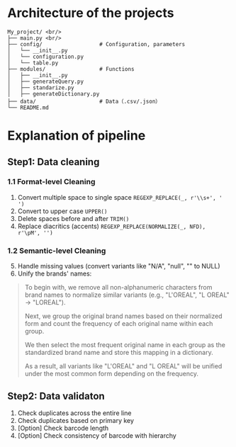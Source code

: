 # Architecture of the projects

```
My_project/ <br/>
├── main.py <br/>                 
├── config/                  # Configuration, parameters
│   └── __init__.py       
│   └── configuration.py
│   └── table.py       
├── modules/                 # Functions
│   ├── __init__.py         
│   ├── generateQuery.py        
│   ├── standarize.py
│   ├── generateDictionary.py             
├── data/                    # Data（.csv/.json）
└── README.md                
```

# Explanation of pipeline
## Step1: Data cleaning
### 1.1 Format-level Cleaning
1. Convert multiple space to single space ```REGEXP_REPLACE(_, r'\\s+', ' ')```
2. Convert to upper case ```UPPER()```
3. Delete spaces before and after ```TRIM()```
4. Replace diacritics (accents) ```REGEXP_REPLACE(NORMALIZE(_, NFD), r'\pM', '')```
### 1.2 Semantic-level Cleaning
5. Handle missing values (convert variants like "N/A", "null", "" to NULL)
6. Unify the brands' names:

> To begin with, we remove all non-alphanumeric characters from brand names to normalize similar variants (e.g., "L'OREAL", "L OREAL" → "LOREAL").  
>
> Next, we group the original brand names based on their normalized form and count the frequency of each original name within each group.  
>
> We then select the most frequent original name in each group as the standardized brand name and store this mapping in a dictionary.
> 
> As a result, all variants like "L'OREAL" and "L OREAL" will be unified under the most common form depending on the frequency.  



## Step2: Data validaton
1. Check duplicates across the entire line
2. Check duplicates based on primary key
3. [Option] Check barcode length
4. [Option] Check consistency of barcode with hierarchy
